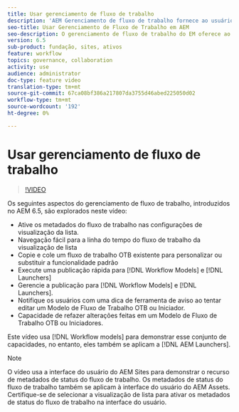 ```yaml
---
title: Usar gerenciamento de fluxo de trabalho
description: 'AEM Gerenciamento de fluxo de trabalho fornece ao usuário mais visibilidade sobre o conteúdo em fluxo de trabalho e permite gerenciamento mais fácil das definições do modelo de fluxo de trabalho. '
seo-title: Usar Gerenciamento de Fluxo de Trabalho em AEM
seo-description: O gerenciamento de fluxo de trabalho do EM oferece ao usuário mais visibilidade sobre o conteúdo em fluxo de trabalho e permite um gerenciamento mais fácil das definições do modelo de fluxo de trabalho.
version: 6.5
sub-product: fundação, sites, ativos
feature: workflow
topics: governance, collaboration
activity: use
audience: administrator
doc-type: feature video
translation-type: tm+mt
source-git-commit: 67ca08bf386a217807da3755d46abed225050d02
workflow-type: tm+mt
source-wordcount: '192'
ht-degree: 0%

---
```



# Usar gerenciamento de fluxo de trabalho

>[!VIDEO](https://video.tv.adobe.com/v/27848/?quality=12&learn=on)

Os seguintes aspectos do gerenciamento de fluxo de trabalho, introduzidos no AEM 6.5, são explorados neste vídeo:

+ Ative os metadados do fluxo de trabalho nas configurações de visualização da lista.
+ Navegação fácil para a linha do tempo do fluxo de trabalho da visualização de lista
+ Copie e cole um fluxo de trabalho OTB existente para personalizar ou substituir a funcionalidade padrão
+ Execute uma publicação rápida para [!DNL Workflow Models] e [!DNL Launchers]
+ Gerencie a publicação para [!DNL Workflow Models] e [!DNL Launchers].
+ Notifique os usuários com uma dica de ferramenta de aviso ao tentar editar um Modelo de Fluxo de Trabalho OTB ou Iniciador.
+ Capacidade de refazer alterações feitas em um Modelo de Fluxo de Trabalho OTB ou Iniciadores.

Este vídeo usa [!DNL Workflow models] para demonstrar esse conjunto de capacidades, no entanto, eles também se aplicam a [!DNL AEM Launchers].


>[!NOTE]
>
> O vídeo usa a interface do usuário do AEM Sites para demonstrar o recurso de metadados de status do fluxo de trabalho. Os metadados de status do fluxo de trabalho também se aplicam à interface do usuário do AEM Assets. Certifique-se de selecionar a visualização de lista para ativar os metadados de status do fluxo de trabalho na interface do usuário.
